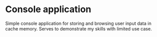 # Console application
Simple console application for storing and browsing user input data in cache memory.
Serves to demonstrate my skills with limited use case.
